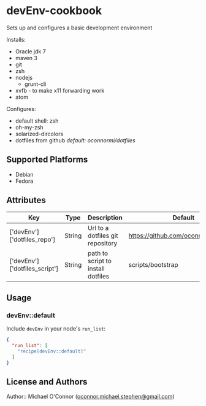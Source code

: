 # devEnv-cookbook

Sets up and configures a basic development environment

Installs:
* Oracle jdk 7
* maven 3
* git
* zsh
* nodejs
  * grunt-cli
* xvfb - to make x11 forwarding work
* atom

Configures:
* default shell: zsh
* oh-my-zsh
* solarized-dircolors
* dotfiles from github *default: oconnormi/dotfiles*

## Supported Platforms

* Debian
* Fedora

## Attributes

| Key                           | Type   | Description                        | Default                               |
|-------------------------------|--------|------------------------------------|---------------------------------------|
| ['devEnv']['dotfiles_repo']   | String | Url to a dotfiles git repository   | https://github.com/oconnormi/dotfiles |
| ['devEnv']['dotfiles_script'] | String | path to script to install dotfiles | scripts/bootstrap                     |

## Usage

### devEnv::default

Include `devEnv` in your node's `run_list`:

```json
{
  "run_list": [
    "recipe[devEnv::default]"
  ]
}
```

## License and Authors

Author:: Michael O'Connor (<oconnor.michael.stephen@gmail.com>)
